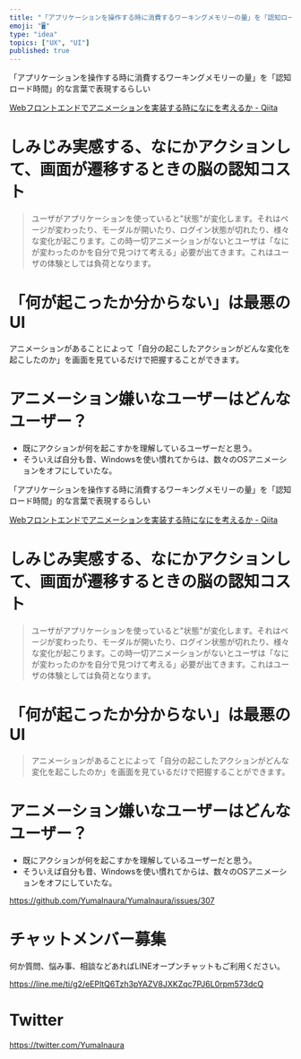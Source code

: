 ```yaml
---
title: "「アプリケーションを操作する時に消費するワーキングメモリーの量」を「認知ロード時間」的な言葉で表現するらしい"
emoji: "🖥"
type: "idea"
topics: ["UX", "UI"]
published: true
---
```


「アプリケーションを操作する時に消費するワーキングメモリーの量」を「認知ロード時間」的な言葉で表現するらしい

[Webフロントエンドでアニメーションを実装する時になにを考えるか - Qiita](https://qiita.com/seya/items/8ffe954a6342c930b430)

# しみじみ実感する、なにかアクションして、画面が遷移するときの脳の認知コスト

>ユーザがアプリケーションを使っていると"状態"が変化します。それはページが変わったり、モーダルが開いたり、ログイン状態が切れたり、様々な変化が起こります。この時一切アニメーションがないとユーザは「なにが変わったのかを自分で見つけて考える」必要が出てきます。これはユーザの体験としては負荷となります。

# 「何が起こったか分からない」は最悪のUI

アニメーションがあることによって「自分の起こしたアクションがどんな変化を起こしたのか」を画面を見ているだけで把握することができます。

# アニメーション嫌いなユーザーはどんなユーザー？

- 既にアクションが何を起こすかを理解しているユーザーだと思う。
- そういえば自分も昔、Windowsを使い慣れてからは、数々のOSアニメーションをオフにしていたな。

「アプリケーションを操作する時に消費するワーキングメモリーの量」を「認知ロード時間」的な言葉で表現するらしい

[Webフロントエンドでアニメーションを実装する時になにを考えるか - Qiita](https://qiita.com/seya/items/8ffe954a6342c930b430)

# しみじみ実感する、なにかアクションして、画面が遷移するときの脳の認知コスト

>ユーザがアプリケーションを使っていると"状態"が変化します。それはページが変わったり、モーダルが開いたり、ログイン状態が切れたり、様々な変化が起こります。この時一切アニメーションがないとユーザは「なにが変わったのかを自分で見つけて考える」必要が出てきます。これはユーザの体験としては負荷となります。

# 「何が起こったか分からない」は最悪のUI

>アニメーションがあることによって「自分の起こしたアクションがどんな変化を起こしたのか」を画面を見ているだけで把握することができます。

# アニメーション嫌いなユーザーはどんなユーザー？

- 既にアクションが何を起こすかを理解しているユーザーだと思う。
- そういえば自分も昔、Windowsを使い慣れてからは、数々のOSアニメーションをオフにしていたな。


https://github.com/YumaInaura/YumaInaura/issues/307








<!-- Update From Qiita API -->

# チャットメンバー募集


何か質問、悩み事、相談などあればLINEオープンチャットもご利用ください。

https://line.me/ti/g2/eEPltQ6Tzh3pYAZV8JXKZqc7PJ6L0rpm573dcQ





# Twitter


https://twitter.com/YumaInaura


<!-- Update From Qiita API -->


